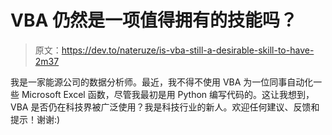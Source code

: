 # VBA 仍然是一项值得拥有的技能吗？

> 原文：<https://dev.to/nateruze/is-vba-still-a-desirable-skill-to-have-2m37>

我是一家能源公司的数据分析师。最近，我不得不使用 VBA 为一位同事自动化一些 Microsoft Excel 函数，尽管我最初是用 Python 编写代码的。这让我想到，VBA 是否仍在科技界被广泛使用？我是科技行业的新人。欢迎任何建议、反馈和提示！谢谢:)